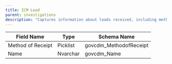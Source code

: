```yaml
---
title: ICM Lead
parent: investigations
description: "Captures information about leads received, including method of receipt and name."
---
```


| Field Name        | Type     | Schema Name           |
|-------------------|----------|----------------------|
| Method of Receipt | Picklist | govcdm_MethodofReceipt|
| Name              | Nvarchar | govcdm_Name          |
